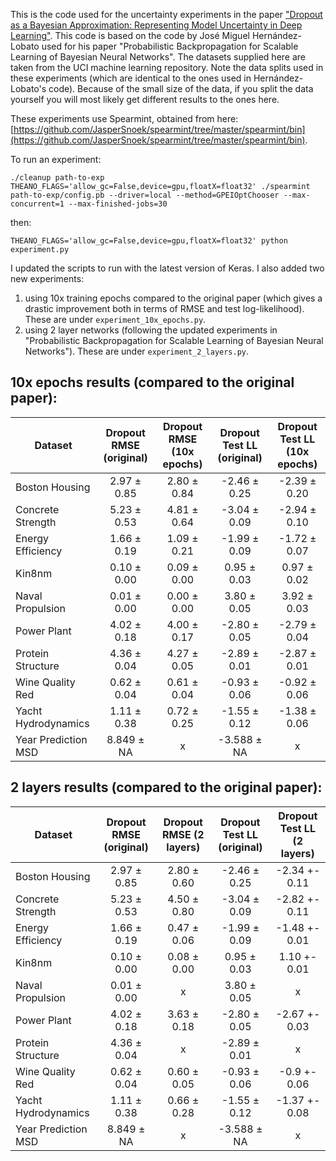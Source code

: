 This is the code used for the uncertainty experiments in the paper ["Dropout as a Bayesian Approximation: Representing Model Uncertainty in Deep Learning"](http://mlg.eng.cam.ac.uk/yarin/publications.html#Gal2015Dropout). This code is based on the code by José Miguel Hernández-Lobato used for his paper "Probabilistic Backpropagation for Scalable Learning of Bayesian Neural Networks". The datasets supplied here are taken from the UCI machine learning repository. Note the data splits used in these experiments (which are identical to the ones used in Hernández-Lobato's code). Because of the small size of the data, if you split the data yourself you will most likely get different results to the ones here.

These experiments use Spearmint, obtained from here: [https://github.com/JasperSnoek/spearmint/tree/master/spearmint/bin](https://github.com/JasperSnoek/spearmint/tree/master/spearmint/bin).

To run an experiment:

```
./cleanup path-to-exp
THEANO_FLAGS='allow_gc=False,device=gpu,floatX=float32' ./spearmint path-to-exp/config.pb --driver=local --method=GPEIOptChooser --max-concurrent=1 --max-finished-jobs=30
```
then:
```
THEANO_FLAGS='allow_gc=False,device=gpu,floatX=float32' python experiment.py
```

I updated the scripts to run with the latest version of Keras. I also added two new experiments: 

1. using 10x training epochs compared to the original paper (which gives a drastic improvement both in terms of RMSE and test log-likelihood). These are under `experiment_10x_epochs.py`.
2. using 2 layer networks (following the updated experiments in "Probabilistic Backpropagation for Scalable Learning of Bayesian Neural Networks"). These are under `experiment_2_layers.py`.


## 10x epochs results (compared to the original paper):

Dataset | Dropout RMSE (original) | Dropout RMSE (10x epochs) | Dropout Test LL (original) | Dropout Test LL (10x epochs)
--- | :---: | :---: | :---: | :---:
Boston Housing      | 2.97 ± 0.85 | 2.80 ± 0.84 | -2.46 ± 0.25 | -2.39 ± 0.20
Concrete Strength   | 5.23 ± 0.53 | 4.81 ± 0.64 | -3.04 ± 0.09 | -2.94 ± 0.10
Energy Efficiency   | 1.66 ± 0.19 | 1.09 ± 0.21 | -1.99 ± 0.09 | -1.72 ± 0.07
Kin8nm              | 0.10 ± 0.00 | 0.09 ± 0.00 | 0.95 ± 0.03 | 0.97 ± 0.02
Naval Propulsion    | 0.01 ± 0.00 | 0.00 ± 0.00 | 3.80 ± 0.05 | 3.92 ± 0.03
Power Plant         | 4.02 ± 0.18 | 4.00 ± 0.17 | -2.80 ± 0.05 | -2.79 ± 0.04
Protein Structure   | 4.36 ± 0.04 | 4.27 ± 0.05 | -2.89 ± 0.01 | -2.87 ± 0.01
Wine Quality Red    | 0.62 ± 0.04 | 0.61 ± 0.04 | -0.93 ± 0.06 | -0.92 ± 0.06
Yacht Hydrodynamics | 1.11 ± 0.38 | 0.72 ± 0.25 | -1.55 ± 0.12 | -1.38 ± 0.06
Year Prediction MSD | 8.849 ± NA | x | -3.588 ± NA | x


## 2 layers results (compared to the original paper):

Dataset | Dropout RMSE (original) | Dropout RMSE (2 layers) | Dropout Test LL (original) | Dropout Test LL (2 layers)
--- | :---: | :---: | :---: | :---:
Boston Housing      | 2.97 ± 0.85 | 2.80 ± 0.60 | -2.46 ± 0.25 | -2.34 +- 0.11
Concrete Strength   | 5.23 ± 0.53 | 4.50 ± 0.80 | -3.04 ± 0.09 | -2.82 +- 0.11
Energy Efficiency   | 1.66 ± 0.19 | 0.47 ± 0.06 | -1.99 ± 0.09 | -1.48 +- 0.01
Kin8nm              | 0.10 ± 0.00 | 0.08 ± 0.00 | 0.95 ± 0.03 | 1.10 +- 0.01
Naval Propulsion    | 0.01 ± 0.00 | x | 3.80 ± 0.05 | x
Power Plant         | 4.02 ± 0.18 | 3.63 ± 0.18 | -2.80 ± 0.05 | -2.67 +- 0.03
Protein Structure   | 4.36 ± 0.04 | x | -2.89 ± 0.01 | x
Wine Quality Red    | 0.62 ± 0.04 | 0.60 ± 0.05 | -0.93 ± 0.06 | -0.9 +- 0.06
Yacht Hydrodynamics | 1.11 ± 0.38 | 0.66 ± 0.28 | -1.55 ± 0.12 | -1.37 +- 0.08
Year Prediction MSD | 8.849 ± NA | x | -3.588 ± NA | x
